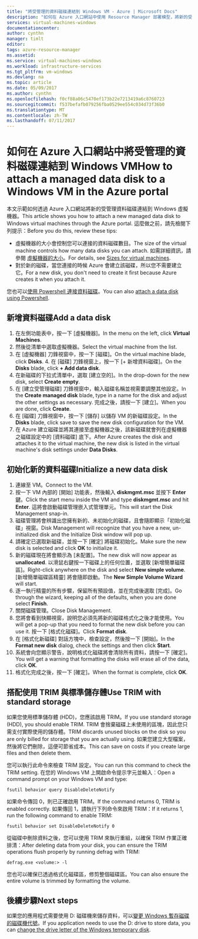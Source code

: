 ```yaml
---
title: "將受管理的資料磁碟連結到 Windows VM - Azure | Microsoft Docs"
description: "如何在 Azure 入口網站中使用 Resource Manager 部署模型，將新的受管理資料磁碟連結到 Windows VM。"
services: virtual-machines-windows
documentationcenter: 
author: cynthn
manager: timlt
editor: 
tags: azure-resource-manager
ms.assetid: 
ms.service: virtual-machines-windows
ms.workload: infrastructure-services
ms.tgt_pltfrm: vm-windows
ms.devlang: na
ms.topic: article
ms.date: 05/09/2017
ms.author: cynthn
ms.openlocfilehash: f0cf88a06c5470ef173b22e7213419a6c8760723
ms.sourcegitcommit: f537befafb079256fba0529ee554c034d73f36b0
ms.translationtype: MT
ms.contentlocale: zh-TW
ms.lasthandoff: 07/11/2017
---
```

# <a name="how-to-attach-a-managed-data-disk-to-a-windows-vm-in-the-azure-portal"></a><span data-ttu-id="543d0-103">如何在 Azure 入口網站中將受管理的資料磁碟連結到 Windows VM</span><span class="sxs-lookup"><span data-stu-id="543d0-103">How to attach a managed data disk to a Windows VM in the Azure portal</span></span>

<span data-ttu-id="543d0-104">本文示範如何透過 Azure 入口網站將新的受管理資料磁碟連結到 Windows 虛擬機器。</span><span class="sxs-lookup"><span data-stu-id="543d0-104">This article shows you how to attach a new managed data disk to Windows virtual machines through the Azure portal.</span></span> <span data-ttu-id="543d0-105">這麼做之前，請先檢閱下列提示：</span><span class="sxs-lookup"><span data-stu-id="543d0-105">Before you do this, review these tips:</span></span>

* <span data-ttu-id="543d0-106">虛擬機器的大小會控制您可以連接的資料磁碟數目。</span><span class="sxs-lookup"><span data-stu-id="543d0-106">The size of the virtual machine controls how many data disks you can attach.</span></span> <span data-ttu-id="543d0-107">如需詳細資訊，請參閱 [虛擬機器的大小](sizes.md)。</span><span class="sxs-lookup"><span data-stu-id="543d0-107">For details, see [Sizes for virtual machines](sizes.md).</span></span>
* <span data-ttu-id="543d0-108">對於新的磁碟，當您連接的時候 Azure 會建立該磁碟，所以您不需要建立它。</span><span class="sxs-lookup"><span data-stu-id="543d0-108">For a new disk, you don't need to create it first because Azure creates it when you attach it.</span></span>

<span data-ttu-id="543d0-109">您也可以[使用 Powershell 連接資料磁碟](attach-disk-ps.md)。</span><span class="sxs-lookup"><span data-stu-id="543d0-109">You can also [attach a data disk using Powershell](attach-disk-ps.md).</span></span>



## <a name="add-a-data-disk"></a><span data-ttu-id="543d0-110">新增資料磁碟</span><span class="sxs-lookup"><span data-stu-id="543d0-110">Add a data disk</span></span>
1. <span data-ttu-id="543d0-111">在左側功能表中，按一下 [虛擬機器]。</span><span class="sxs-lookup"><span data-stu-id="543d0-111">In the menu on the left, click **Virtual Machines**.</span></span>
2. <span data-ttu-id="543d0-112">然後從清單中選取虛擬機器。</span><span class="sxs-lookup"><span data-stu-id="543d0-112">Select the virtual machine from the list.</span></span>
3. <span data-ttu-id="543d0-113">在 [虛擬機器] 刀鋒視窗中，按一下 [磁碟]。</span><span class="sxs-lookup"><span data-stu-id="543d0-113">On the virtual machine blade, click **Disks**.</span></span>
   4. <span data-ttu-id="543d0-114">在 [磁碟] 刀鋒視窗上，按一下 [+ 新增資料磁碟]。</span><span class="sxs-lookup"><span data-stu-id="543d0-114">On the **Disks** blade, click **+ Add data disk**.</span></span>
5. <span data-ttu-id="543d0-115">在新磁碟的下拉式清單中，選取 [建立空的]。</span><span class="sxs-lookup"><span data-stu-id="543d0-115">In the drop-down for the new disk, select **Create empty**.</span></span>
6. <span data-ttu-id="543d0-116">在 [建立受管理磁碟] 刀鋒視窗中，輸入磁碟名稱並視需要調整其他設定。</span><span class="sxs-lookup"><span data-stu-id="543d0-116">In the **Create managed disk** blade, type in a name for the disk and adjust the other settings as necessary.</span></span> <span data-ttu-id="543d0-117">完成之後，請按一下 [建立]。</span><span class="sxs-lookup"><span data-stu-id="543d0-117">When you are done, click **Create**.</span></span>
7. <span data-ttu-id="543d0-118">在 [磁碟] 刀鋒視窗中，按一下 [儲存] 以儲存 VM 的新磁碟設定。</span><span class="sxs-lookup"><span data-stu-id="543d0-118">In the **Disks** blade, click save to save the new disk configuration for the VM.</span></span>
6. <span data-ttu-id="543d0-119">在 Azure 建立磁碟並將其連接至虛擬機器之後，該新磁碟就會列在虛擬機器之磁碟設定中的 [資料磁碟] 底下。</span><span class="sxs-lookup"><span data-stu-id="543d0-119">After Azure creates the disk and attaches it to the virtual machine, the new disk is listed in the virtual machine's disk settings under **Data Disks**.</span></span>


## <a name="initialize-a-new-data-disk"></a><span data-ttu-id="543d0-120">初始化新的資料磁碟</span><span class="sxs-lookup"><span data-stu-id="543d0-120">Initialize a new data disk</span></span>

1. <span data-ttu-id="543d0-121">連線至 VM。</span><span class="sxs-lookup"><span data-stu-id="543d0-121">Connect to the VM.</span></span>
1. <span data-ttu-id="543d0-122">按一下 VM 內部的 [開始] 功能表，然後輸入 **diskmgmt.msc** 並按下 **Enter** 鍵。</span><span class="sxs-lookup"><span data-stu-id="543d0-122">Click the start menu inside the VM and type **diskmgmt.msc** and hit **Enter**.</span></span> <span data-ttu-id="543d0-123">這將會啟動磁碟管理嵌入式管理單元。</span><span class="sxs-lookup"><span data-stu-id="543d0-123">This will start the Disk Management snap-in.</span></span>
2. <span data-ttu-id="543d0-124">磁碟管理將會辨識出您擁有新的、未初始化的磁碟，且會隨即顯示「初始化磁碟」視窗。</span><span class="sxs-lookup"><span data-stu-id="543d0-124">Disk Management will recognize that you have a new, un-initialized disk and the Initialize Disk window will pop up.</span></span>
3. <span data-ttu-id="543d0-125">請確定已選取新磁碟，並按一下 [確定] 將磁碟初始化。</span><span class="sxs-lookup"><span data-stu-id="543d0-125">Make sure the new disk is selected and click **OK** to initialize it.</span></span>
4. <span data-ttu-id="543d0-126">新的磁碟現在將會顯示為 [未配置]。</span><span class="sxs-lookup"><span data-stu-id="543d0-126">The new disk will now appear as **unallocated**.</span></span> <span data-ttu-id="543d0-127">以滑鼠右鍵按一下磁碟上的任何位置，並選取 [新增簡單磁碟區]。</span><span class="sxs-lookup"><span data-stu-id="543d0-127">Right-click anywhere on the disk and select **New simple volume**.</span></span> <span data-ttu-id="543d0-128">[新增簡單磁碟區精靈] 將會隨即啟動。</span><span class="sxs-lookup"><span data-stu-id="543d0-128">The **New Simple Volume Wizard** will start.</span></span>
5. <span data-ttu-id="543d0-129">逐一執行精靈的所有步驟，保留所有預設值，並在完成後選取 [完成]。</span><span class="sxs-lookup"><span data-stu-id="543d0-129">Go through the wizard, keeping all of the defaults, when you are done select **Finish**.</span></span>
6. <span data-ttu-id="543d0-130">關閉磁碟管理。</span><span class="sxs-lookup"><span data-stu-id="543d0-130">Close Disk Management.</span></span>
7. <span data-ttu-id="543d0-131">您將會看到快顯視窗，說明您必須先將新的磁碟格式化之後才能使用。</span><span class="sxs-lookup"><span data-stu-id="543d0-131">You will get a pop-up that you need to format the new disk before you can use it.</span></span> <span data-ttu-id="543d0-132">按一下 [格式化磁碟]。</span><span class="sxs-lookup"><span data-stu-id="543d0-132">Click **Format disk**.</span></span>
8. <span data-ttu-id="543d0-133">在 [格式化新磁碟] 對話方塊中，檢查設定，然後按一下 [開始]。</span><span class="sxs-lookup"><span data-stu-id="543d0-133">In the **Format new disk** dialog, check the settings and then click **Start**.</span></span>
9. <span data-ttu-id="543d0-134">系統會向您顯示警告，說明格式化磁碟將會清除所有資料，請按一下 [確定]。</span><span class="sxs-lookup"><span data-stu-id="543d0-134">You will get a warning that formatting the disks will erase all of the data, click **OK**.</span></span>
10. <span data-ttu-id="543d0-135">格式化完成之後，按一下 [確定]。</span><span class="sxs-lookup"><span data-stu-id="543d0-135">When the format is complete, click **OK**.</span></span>

## <a name="use-trim-with-standard-storage"></a><span data-ttu-id="543d0-136">搭配使用 TRIM 與標準儲存體</span><span class="sxs-lookup"><span data-stu-id="543d0-136">Use TRIM with standard storage</span></span>

<span data-ttu-id="543d0-137">如果您使用標準儲存體 (HDD)，您應該啟用 TRIM。</span><span class="sxs-lookup"><span data-stu-id="543d0-137">If you use standard storage (HDD), you should enable TRIM.</span></span> <span data-ttu-id="543d0-138">TRIM 會捨棄磁碟上未使用的區塊，因此您只需支付實際使用的儲存體。</span><span class="sxs-lookup"><span data-stu-id="543d0-138">TRIM discards unused blocks on the disk so you are only billed for storage that you are actually using.</span></span> <span data-ttu-id="543d0-139">如果您建立大型檔案，然後將它們刪除，這便可節省成本。</span><span class="sxs-lookup"><span data-stu-id="543d0-139">This can save on costs if you create large files and then delete them.</span></span> 

<span data-ttu-id="543d0-140">您可以執行此命令來檢查 TRIM 設定。</span><span class="sxs-lookup"><span data-stu-id="543d0-140">You can run this command to check the TRIM setting.</span></span> <span data-ttu-id="543d0-141">在您的 Windows VM 上開啟命令提示字元並輸入︰</span><span class="sxs-lookup"><span data-stu-id="543d0-141">Open a command prompt on your Windows VM and type:</span></span>

```
fsutil behavior query DisableDeleteNotify
```

<span data-ttu-id="543d0-142">如果命令傳回 0，則已正確啟用 TRIM。</span><span class="sxs-lookup"><span data-stu-id="543d0-142">If the command returns 0, TRIM is enabled correctly.</span></span> <span data-ttu-id="543d0-143">如果傳回 1，請執行下列命令來啟用 TRIM：</span><span class="sxs-lookup"><span data-stu-id="543d0-143">If it returns 1, run the following command to enable TRIM:</span></span>
```
fsutil behavior set DisableDeleteNotify 0
```

<span data-ttu-id="543d0-144">從磁碟中刪除資料之後，您可以使用 TRIM 來執行重組，以確保 TRIM 作業正確排清：</span><span class="sxs-lookup"><span data-stu-id="543d0-144">After deleting data from your disk, you can ensure the TRIM operations flush properly by running defrag with TRIM:</span></span>

```
defrag.exe <volume:> -l
```

<span data-ttu-id="543d0-145">您也可以確保已透過格式化磁碟區，修剪整個磁碟區。</span><span class="sxs-lookup"><span data-stu-id="543d0-145">You can also ensure the entire volume is trimmed by formatting the volume.</span></span>

## <a name="next-steps"></a><span data-ttu-id="543d0-146">後續步驟</span><span class="sxs-lookup"><span data-stu-id="543d0-146">Next steps</span></span>
<span data-ttu-id="543d0-147">如果您的應用程式需要使用 D: 磁碟機來儲存資料，可以[變更 Windows 暫存磁碟的磁碟機代號](change-drive-letter.md?toc=%2fazure%2fvirtual-machines%2fwindows%2fclassic%2ftoc.json)。</span><span class="sxs-lookup"><span data-stu-id="543d0-147">If you application needs to use the D: drive to store data, you can [change the drive letter of the Windows temporary disk](change-drive-letter.md?toc=%2fazure%2fvirtual-machines%2fwindows%2fclassic%2ftoc.json).</span></span>
